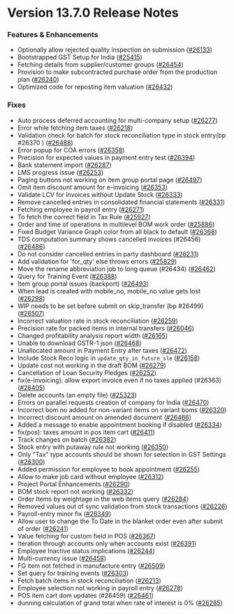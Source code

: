# Version 13.7.0 Release Notes

### Features & Enhancements
- Optionally allow rejected quality inspection on submission ([#26133](https://github.com/capkpi/erp/pull/26133))
- Bootstrapped GST Setup for India ([#25415](https://github.com/capkpi/erp/pull/25415))
- Fetching details from supplier/customer groups ([#26454](https://github.com/capkpi/erp/pull/26454))
- Provision to make subcontracted purchase order from the production plan ([#26240](https://github.com/capkpi/erp/pull/26240))
- Optimized code for reposting item valuation ([#26432](https://github.com/capkpi/erp/pull/26432))

### Fixes
- Auto process deferred accounting for multi-company setup ([#26277](https://github.com/capkpi/erp/pull/26277))
- Error while fetching item taxes ([#26218](https://github.com/capkpi/erp/pull/26218))
- Validation check for batch for stock reconciliation type in stock entry(bp #26370 ) ([#26488](https://github.com/capkpi/erp/pull/26488))
- Error popup for COA errors ([#26358](https://github.com/capkpi/erp/pull/26358))
- Precision for expected values in payment entry test ([#26394](https://github.com/capkpi/erp/pull/26394))
- Bank statement import ([#26287](https://github.com/capkpi/erp/pull/26287))
- LMS progress issue ([#26253](https://github.com/capkpi/erp/pull/26253))
- Paging buttons not working on item group portal page ([#26497](https://github.com/capkpi/erp/pull/26497))
- Omit item discount amount for e-invoicing ([#26353](https://github.com/capkpi/erp/pull/26353))
- Validate LCV for Invoices without Update Stock ([#26333](https://github.com/capkpi/erp/pull/26333))
- Remove cancelled entries in consolidated financial statements ([#26331](https://github.com/capkpi/erp/pull/26331))
- Fetching employee in payroll entry ([#26271](https://github.com/capkpi/erp/pull/26271))
- To fetch the correct field in Tax Rule ([#25927](https://github.com/capkpi/erp/pull/25927))
- Order and time of operations in multilevel BOM work order ([#25886](https://github.com/capkpi/erp/pull/25886))
- Fixed Budget Variance Graph color from all black to default ([#26368](https://github.com/capkpi/erp/pull/26368))
- TDS computation summary shows cancelled invoices (#26456) ([#26486](https://github.com/capkpi/erp/pull/26486))
- Do not consider cancelled entries in party dashboard ([#26231](https://github.com/capkpi/erp/pull/26231))
- Add validation for 'for_qty' else throws errors ([#25829](https://github.com/capkpi/erp/pull/25829))
- Move the rename abbreviation job to long queue (#26434) ([#26462](https://github.com/capkpi/erp/pull/26462))
- Query for Training Event ([#26388](https://github.com/capkpi/erp/pull/26388))
- Item group portal issues (backport) ([#26493](https://github.com/capkpi/erp/pull/26493))
- When lead is created with mobile_no, mobile_no value gets lost ([#26298](https://github.com/capkpi/erp/pull/26298))
- WIP needs to be set before submit on skip_transfer (bp #26499) ([#26507](https://github.com/capkpi/erp/pull/26507))
- Incorrect valuation rate in stock reconciliation ([#26259](https://github.com/capkpi/erp/pull/26259))
- Precision rate for packed items in internal transfers ([#26046](https://github.com/capkpi/erp/pull/26046))
- Changed profitability analysis report width ([#26165](https://github.com/capkpi/erp/pull/26165))
- Unable to download GSTR-1 json ([#26468](https://github.com/capkpi/erp/pull/26468))
- Unallocated amount in Payment Entry after taxes ([#26472](https://github.com/capkpi/erp/pull/26472))
- Include Stock Reco logic in `update_qty_in_future_sle` ([#26158](https://github.com/capkpi/erp/pull/26158))
- Update cost not working in the draft BOM ([#26279](https://github.com/capkpi/erp/pull/26279))
- Cancellation of Loan Security Pledges ([#26252](https://github.com/capkpi/erp/pull/26252))
- fix(e-invoicing): allow export invoice even if no taxes applied (#26363) ([#26405](https://github.com/capkpi/erp/pull/26405))
- Delete accounts (an empty file) ([#25323](https://github.com/capkpi/erp/pull/25323))
- Errors on parallel requests creation of company for India  ([#26470](https://github.com/capkpi/erp/pull/26470))
- Incorrect bom no added for non-variant items on variant boms ([#26320](https://github.com/capkpi/erp/pull/26320))
- Incorrect discount amount on amended document ([#26466](https://github.com/capkpi/erp/pull/26466))
- Added a message to enable appointment booking if disabled ([#26334](https://github.com/capkpi/erp/pull/26334))
- fix(pos): taxes amount in pos item cart ([#26411](https://github.com/capkpi/erp/pull/26411))
- Track changes on batch ([#26382](https://github.com/capkpi/erp/pull/26382))
- Stock entry with putaway rule not working ([#26350](https://github.com/capkpi/erp/pull/26350))
- Only "Tax" type accounts should be shown for selection in GST Settings ([#26300](https://github.com/capkpi/erp/pull/26300))
- Added permission for employee to book appointment ([#26255](https://github.com/capkpi/erp/pull/26255))
- Allow to make job card without employee ([#26312](https://github.com/capkpi/erp/pull/26312))
- Project Portal Enhancements ([#26290](https://github.com/capkpi/erp/pull/26290))
- BOM stock report not working ([#26332](https://github.com/capkpi/erp/pull/26332))
- Order Items by weightage in the web items query ([#26284](https://github.com/capkpi/erp/pull/26284))
- Removed values out of sync validation from stock transactions ([#26226](https://github.com/capkpi/erp/pull/26226))
- Payroll-entry minor fix ([#26349](https://github.com/capkpi/erp/pull/26349))
- Allow user to change the To Date in the blanket order even after submit of order ([#26241](https://github.com/capkpi/erp/pull/26241))
- Value fetching for custom field in POS ([#26367](https://github.com/capkpi/erp/pull/26367))
- Iteration through accounts only when accounts exist ([#26391](https://github.com/capkpi/erp/pull/26391))
- Employee Inactive status implications ([#26244](https://github.com/capkpi/erp/pull/26244))
- Multi-currency issue ([#26458](https://github.com/capkpi/erp/pull/26458))
- FG item not fetched in manufacture entry ([#26509](https://github.com/capkpi/erp/pull/26509))
- Set query for training events ([#26303](https://github.com/capkpi/erp/pull/26303))
- Fetch batch items in stock reconciliation ([#26213](https://github.com/capkpi/erp/pull/26213))
- Employee selection not working in payroll entry ([#26278](https://github.com/capkpi/erp/pull/26278))
- POS item cart dom updates (#26459) ([#26461](https://github.com/capkpi/erp/pull/26461))
- dunning calculation of grand total when rate of interest is 0% ([#26285](https://github.com/capkpi/erp/pull/26285))